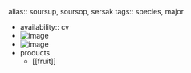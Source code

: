 alias:: soursup, soursop, sersak
tags:: species, major

- availability:: cv
- ![image](https://ipfs.io/ipfs/QmRWZ93SQGBHYGL82E9r2HFFu4nDcUmr6tSEBXPnxd9w1G)
- ![image](https://ipfs.io/ipfs/QmWAk6q9uxzHhwxCuZ2Mggz5BKhrwcQ3uFgkNV6iJ9nus8)
- products
	- [[fruit]]